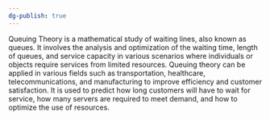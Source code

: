 ```yaml
---
dg-publish: true
---
```


Queuing Theory is a mathematical study of waiting lines, also known as queues. It involves the analysis and optimization of the waiting time, length of queues, and service capacity in various scenarios where individuals or objects require services from limited resources. Queuing theory can be applied in various fields such as transportation, healthcare, telecommunications, and manufacturing to improve efficiency and customer satisfaction. It is used to predict how long customers will have to wait for service, how many servers are required to meet demand, and how to optimize the use of resources.